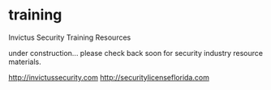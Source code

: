 # training
Invictus Security Training Resources

under construction... please check back soon for security industry resource materials.

http://invictussecurity.com
http://securitylicenseflorida.com
